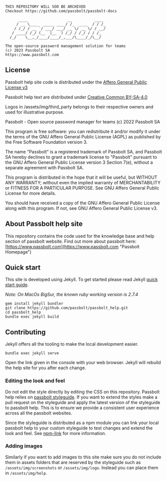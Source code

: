 ```
THIS REPOSITORY WILL SOO BE ARCHIVED
Checkout https://github.com/passbolt/passbolt-docs
```

	      ____                  __          ____
	     / __ \____  _____ ____/ /_  ____  / / /_
	    / /_/ / __ `/ ___/ ___/ __ \/ __ \/ / __/
	   / ____/ /_/ (__  |__  ) /_/ / /_/ / / /_
	  /_/    \__,_/____/____/_,___/\____/_/\__/
	
	The open-source password management solution for teams
	(c) 2023 Passbolt SA
	https://www.passbolt.com

## License

Passbolt help site code is distributed under the [Affero General Public License v3](http://www.gnu.org/licenses/agpl-3.0.html)

Passbolt help text are distributed under [Creative Common BY-SA-4.0](https://creativecommons.org/licenses/by-sa/4.0/)

Logos in /assets/img/third_party belongs to their respective owners and used for illustrative purpose.

Passbolt - Open source password manager for teams
(c) 2022 Passbolt SA

This program is free software: you can redistribute it and/or modify it under the terms of the GNU Affero General 
Public License (AGPL) as published by the Free Software Foundation version 3.

The name "Passbolt" is a registered trademark of Passbolt SA, and Passbolt SA hereby declines to grant a trademark 
license to "Passbolt" pursuant to the GNU Affero General Public License version 3 Section 7(e), without a separate 
agreement with Passbolt SA.

This program is distributed in the hope that it will be useful, but WITHOUT ANY WARRANTY; without even the implied 
warranty of MERCHANTABILITY or FITNESS FOR A PARTICULAR PURPOSE. See GNU Affero General Public License for more details.

You should have received a copy of the GNU Affero General Public License along with this program. If not, see GNU 
Affero General Public License v3.

## About Passbolt help site

This repository contains the code used for the knowledge base and help section of passbolt website.
Find out more about passbolt here:
[https://www.passbolt.com](https://www.passbolt.com "Passbolt Homepage")

## Quick start
This site is developed using Jekyll.
To get started please read Jekyll [quick start guide](https://jekyllrb.com/docs/quickstart/).

*Note: On MacOs BigSur, the known ruby working  version is 2.7.4*

```
gem install jekyll bundler
git clone https://github.com/passbolt/passbolt_help.git
cd passbolt_help
bundle exec jekyll build
```

## Contributing
Jekyll offers all the tooling to make the local development easier.

```
bundle exec jekyll serve
```

Open the link given in the console with your web browser. Jekyll will rebuild the help site for you
after each change.

### Editing the look and feel
Do not edit the style directly by editing the CSS on this repository.
Passbolt help relies on [passbolt styleguide](https://github.com/passbolt/passbolt_styleguide).
If you want to extend the styles make a pull request on the styleguide and apply the latest version
of the styleguide to passbolt help. This is to ensure we provide a consistent user experience across 
all the passbolt websites.

Since the styleguide is distributed as a npm module you can link your local passbolt help to your custom 
styleguide to test changes and extend the look and feel. 
See [npm-link](https://docs.npmjs.com/cli/link) for more information.

### Adding images
Similarly if you want to add images to this site make sure you do not include them in assets folders that are
reserved by the styleguide such as `/assets/img/screenshots` or `/assets/img/logo`. Instead you can place 
them in `/assets/img/help`.
